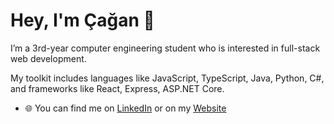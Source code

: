 # Hey, I'm Çağan 👋

I’m a 3rd-year computer engineering student who is interested in full-stack web development.

My toolkit includes languages like JavaScript, TypeScript, Java, Python, C#, and frameworks like React, Express, ASP.NET Core.

 * 🌐 You can find me on [LinkedIn](https://www.linkedin.com/in/caganseyrek/) or on my [Website](https://caganseyrek.github.io/)
